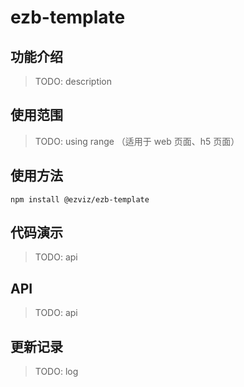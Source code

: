 # ezb-template

## 功能介绍

> TODO: description

## 使用范围

> TODO: using range （适用于 web 页面、h5 页面）

## 使用方法

`npm install @ezviz/ezb-template`

## 代码演示

> TODO: api

## API

> TODO: api

## 更新记录

> TODO: log
